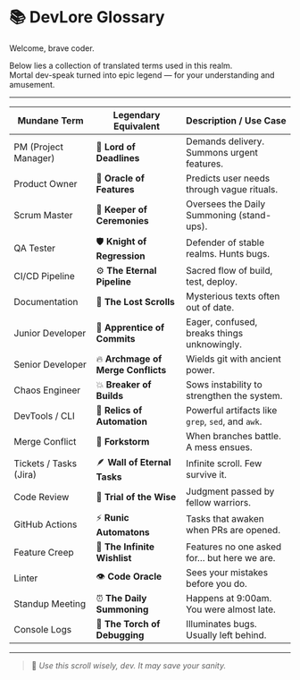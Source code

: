# 📚 DevLore Glossary

Welcome, brave coder.

Below lies a collection of translated terms used in this realm.  
Mortal dev-speak turned into epic legend — for your understanding and amusement.

---

| Mundane Term               | Legendary Equivalent               | Description / Use Case                             |
|---------------------------|------------------------------------|----------------------------------------------------|
| PM (Project Manager)      | 🧿 **Lord of Deadlines**           | Demands delivery. Summons urgent features.         |
| Product Owner             | 🔮 **Oracle of Features**          | Predicts user needs through vague rituals.         |
| Scrum Master              | 📜 **Keeper of Ceremonies**        | Oversees the Daily Summoning (stand-ups).          |
| QA Tester                 | 🛡️ **Knight of Regression**       | Defender of stable realms. Hunts bugs.             |
| CI/CD Pipeline            | ⚙️ **The Eternal Pipeline**       | Sacred flow of build, test, deploy.                |
| Documentation             | 📖 **The Lost Scrolls**            | Mysterious texts often out of date.                |
| Junior Developer          | 🐣 **Apprentice of Commits**       | Eager, confused, breaks things unknowingly.        |
| Senior Developer          | 🔥 **Archmage of Merge Conflicts** | Wields git with ancient power.                     |
| Chaos Engineer            | 💥 **Breaker of Builds**           | Sows instability to strengthen the system.         |
| DevTools / CLI            | 🧰 **Relics of Automation**        | Powerful artifacts like `grep`, `sed`, and `awk`.  |
| Merge Conflict            | 🧨 **Forkstorm**                   | When branches battle. A mess ensues.               |
| Tickets / Tasks (Jira)    | 🪶 **Wall of Eternal Tasks**       | Infinite scroll. Few survive it.                   |
| Code Review               | 🧠 **Trial of the Wise**           | Judgment passed by fellow warriors.                |
| GitHub Actions            | ⚡ **Runic Automatons**            | Tasks that awaken when PRs are opened.             |
| Feature Creep             | 🧞 **The Infinite Wishlist**       | Features no one asked for… but here we are.        |
| Linter                    | 👁️ **Code Oracle**                | Sees your mistakes before you do.                  |
| Standup Meeting           | ⏰ **The Daily Summoning**         | Happens at 9:00am. You were almost late.           |
| Console Logs              | 🔦 **The Torch of Debugging**      | Illuminates bugs. Usually left behind.             |

---

> 🧙 *Use this scroll wisely, dev. It may save your sanity.*
